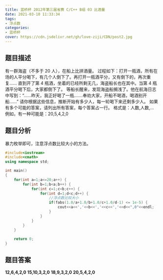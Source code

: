 ```yaml
---
title: 蓝桥杯 2012年第三届省赛 C/C++ B组 03 比酒量
date: 2021-03-10 11:33:34
tags:
- 浮点数
categories:
- 蓝桥杯
cover: https://cdn.jsdelivr.net/gh/love-ziji/CDN/post2.jpg
---
```


## 题目描述

有一群海盗（不多于 20 人），在船上比拼酒量。
过程如下：打开一瓶酒，所有在场的人平分喝下，有几个人倒下了。再打开一瓶酒平分，又有倒下的，再次重复...... 直到开了第 4 瓶酒，坐着的已经所剩无几，海盗船长也在其中。当第 4 瓶酒平分喝下后，大家都倒下了。
等船长醒来，发现海盗船搁浅了。他在航海日志中写到：“......昨天，我正好喝了一瓶.......奉劝大家，开船不喝酒，喝酒别开船......”
请你根据这些信息，推断开始有多少人，每一轮喝下来还剩多少人。
如果有多个可能的答案，请列出所有答案，每个答案占一行。
格式是：人数,人数,...
例如，有一种可能是：20,5,4,2,0

## 题目分析

暴力枚举即可，注意浮点数比较大小的方法。

```c++
#include<iostream>
#include<cmath>
using namespace std;

int main()
{
	for(int a=1;a<=20;a++) {
		for(int b=1;b<a;b++) {
			for(int c=1;c<b;c++) {
				for(int d=1;d<c;d++) {
					//浮点数比较大小
					if(fabs(1.0/a+1.0/b+1.0/c+1.0/d-1) <= 1e-5) {
						cout<<a<<','<<b<<','<<c<<','<<d<<",0"<<endl;
					}
				}
			}
		}
	}
	
	return 0;
}
```

## 题目答案

**12,6,4,2,0**
**15,10,3,2,0**
**18,9,3,2,0**
**20,5,4,2,0**